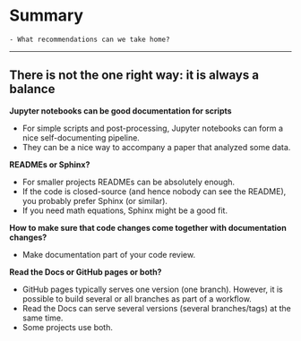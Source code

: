 # Summary

```{questions}
- What recommendations can we take home?
```

---

## There is not the one right way: it is always a balance


**Jupyter notebooks can be good documentation for scripts**

- For simple scripts and post-processing, Jupyter notebooks can form a nice
  self-documenting pipeline.
- They can be a nice way to accompany a paper that analyzed some data.


**READMEs or Sphinx?**

- For smaller projects READMEs can be absolutely enough.
- If the code is closed-source (and hence nobody can see the README), you
  probably prefer Sphinx (or similar).
- If you need math equations, Sphinx might be a good fit.


**How to make sure that code changes come together with documentation changes?**

- Make documentation part of your code review.


**Read the Docs or GitHub pages or both?**

- GitHub pages typically serves one version (one branch). However, it is possible to build
  several or all branches as part of a workflow.
- Read the Docs can serve several versions (several branches/tags) at the same time.
- Some projects use both.
